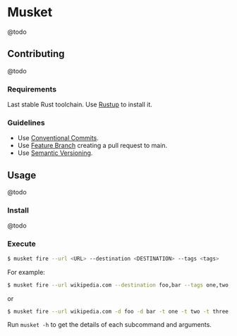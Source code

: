 # Musket

@todo

## Contributing

@todo

### Requirements

Last stable Rust toolchain. Use [Rustup](https://rustup.rs/) to install it.

### Guidelines

* Use [Conventional Commits](https://www.conventionalcommits.org/).
* Use [Feature Branch](https://www.atlassian.com/git/tutorials/comparing-workflows/feature-branch-workflow) creating a pull request to main.
* Use [Semantic Versioning](https://semver.org/).

## Usage

@todo

### Install

@todo

### Execute

```bash
$ musket fire --url <URL> --destination <DESTINATION> --tags <tags>
```

For example:

```bash
$ musket fire --url wikipedia.com --destination foo,bar --tags one,two,three
```

or

```bash
$ musket fire --url wikipedia.com -d foo -d bar -t one -t two -t three
```

Run `musket -h` to get the details of each subcommand and arguments.
